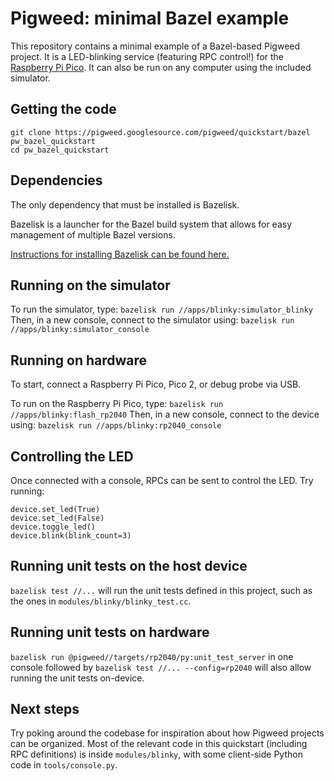 # Pigweed: minimal Bazel example

This repository contains a minimal example of a Bazel-based Pigweed project.
It is a LED-blinking service (featuring RPC control!) for the
[Raspberry Pi Pico](https://www.raspberrypi.com/products/raspberry-pi-pico/).
It can also be run on any computer using the included simulator.

## Getting the code

```
git clone https://pigweed.googlesource.com/pigweed/quickstart/bazel pw_bazel_quickstart
cd pw_bazel_quickstart
```

## Dependencies

The only dependency that must be installed is Bazelisk.

Bazelisk is a launcher for the Bazel build system that allows for easy
management of multiple Bazel versions.

[Instructions for installing Bazelisk can be found here.](https://github.com/bazelbuild/bazelisk/blob/master/README.md)

## Running on the simulator

To run the simulator, type:
`bazelisk run //apps/blinky:simulator_blinky`
Then, in a new console, connect to the simulator using:
`bazelisk run //apps/blinky:simulator_console`

## Running on hardware

To start, connect a Raspberry Pi Pico, Pico 2, or debug probe via USB.

To run on the Raspberry Pi Pico, type:
`bazelisk run //apps/blinky:flash_rp2040`
Then, in a new console, connect to the device using:
`bazelisk run //apps/blinky:rp2040_console`

## Controlling the LED

Once connected with a console, RPCs can be sent to control the LED.
Try running:

```
device.set_led(True)
device.set_led(False)
device.toggle_led()
device.blink(blink_count=3)
```

## Running unit tests on the host device

`bazelisk test //...` will run the unit tests defined in this project,
such as the ones in `modules/blinky/blinky_test.cc`.

## Running unit tests on hardware

`bazelisk run @pigweed//targets/rp2040/py:unit_test_server` in one console followed by
`bazelisk test //... --config=rp2040` will also allow running the unit tests on-device.

## Next steps

Try poking around the codebase for inspiration about how Pigweed projects can be
organized. Most of the relevant code in this quickstart (including RPC
definitions) is inside `modules/blinky`, with some client-side Python code in
`tools/console.py`.
